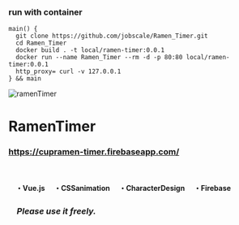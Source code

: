 ### run with container
```
main() {
  git clone https://github.com/jobscale/Ramen_Timer.git
  cd Ramen_Timer
  docker build . -t local/ramen-timer:0.0.1
  docker run --name Ramen_Timer --rm -d -p 80:80 local/ramen-timer:0.0.1
  http_proxy= curl -v 127.0.0.1
} && main
```

![ramenTimer](https://user-images.githubusercontent.com/39142850/63760432-4403f500-c8fa-11e9-9eba-3e22c3179e06.gif)

# RamenTimer
### **https://cupramen-timer.firebaseapp.com/**
　

　**・Vue.js**
　**・CSSanimation**
　**・CharacterDesign**
　**・Firebase**
　
### 　*Please use it freely.*
